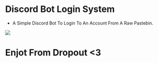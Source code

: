 # Discord Bot Login System
  - A Simple Discord Bot To Login To An Account From A Raw Pastebin.

![](https://media.discordapp.net/attachments/730951517321953354/730995460042391612/8BGGa8xSk7AAAAABJRU5ErkJggg.png) 

# Enjot From Dropout <3
